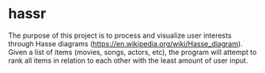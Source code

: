 # hassr

The purpose of this project is to process and visualize user interests through Hasse diagrams (https://en.wikipedia.org/wiki/Hasse_diagram). Given a list of items (movies, songs, actors, etc), the program will attempt to rank all items in relation to each other with the least amount of user input.
